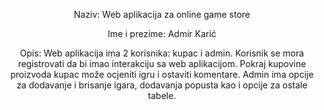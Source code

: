 ﻿<p align="center">Naziv: Web aplikacija za online game store</p>

<p align="center">Ime i prezime: Admir Karić</p>

<p align="center">Opis: Web aplikacija ima 2 korisnika: kupac i admin. Korisnik se mora registrovati da bi imao interakciju sa web aplikacijom. Pokraj kupovine proizvoda kupac može ocjeniti igru i ostaviti komentare. Admin ima opcije za dodavanje i brisanje igara, dodavanja popusta kao i opcije za ostale tabele.</p>

